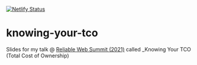 [![Netlify Status](https://api.netlify.com/api/v1/badges/a16a75fe-bf67-4edb-a160-63cacd943752/deploy-status)](https://app.netlify.com/sites/practical-goldberg-a5ae74/deploys)

# knowing-your-tco

Slides for my talk @ [Reliable Web Summit (2021)](https://reliablewebsummit.com/) called _Knowing Your TCO (Total Cost of Ownership)